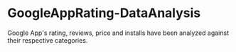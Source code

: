 # GoogleAppRating-DataAnalysis
Google App's rating, reviews, price and installs have been analyzed against their respective categories.
